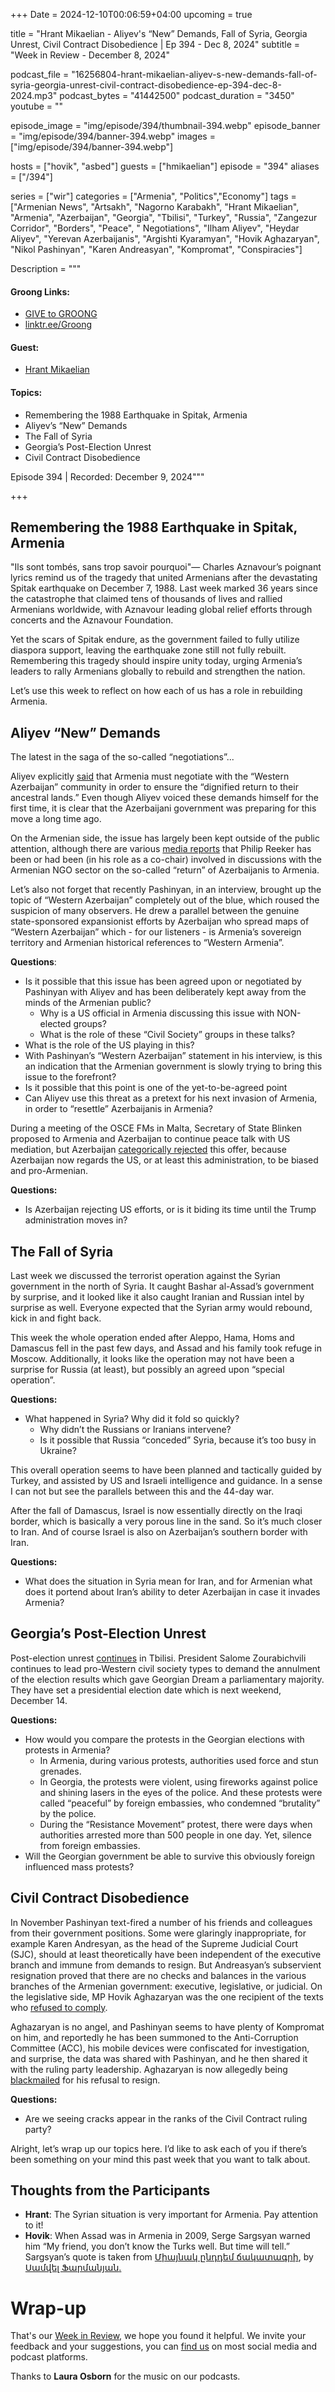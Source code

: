 +++
Date = 2024-12-10T00:06:59+04:00
upcoming = true

title = "Hrant Mikaelian - Aliyev's “New” Demands, Fall of Syria, Georgia Unrest, Civil Contract Disobedience | Ep 394 - Dec 8, 2024"
subtitle = "Week in Review - December 8, 2024"

podcast_file = "16256804-hrant-mikaelian-aliyev-s-new-demands-fall-of-syria-georgia-unrest-civil-contract-disobedience-ep-394-dec-8-2024.mp3"
podcast_bytes = "41442500"
podcast_duration = "3450"
youtube = ""

episode_image = "img/episode/394/thumbnail-394.webp"
episode_banner = "img/episode/394/banner-394.webp"
images = ["img/episode/394/banner-394.webp"]

hosts = ["hovik", "asbed"]
guests = ["hmikaelian"]
episode = "394"
aliases = ["/394"]

series = ["wir"]
categories = ["Armenia", "Politics","Economy"]
tags = ["Armenian News", "Artsakh", "Nagorno Karabakh", "Hrant Mikaelian", "Armenia", "Azerbaijan", "Georgia", "Tbilisi", "Turkey", "Russia", "Zangezur Corridor", "Borders", "Peace", " Negotiations", "Ilham Aliyev", "Heydar Aliyev", "Yerevan Azerbaijanis", "Argishti Kyaramyan", "Hovik Aghazaryan", "Nikol Pashinyan", "Karen Andreasyan", "Kompromat", "Conspiracies"]

Description = """

#### Groong Links:
* [GIVE to GROONG](https://podcasts.groong.org/donate)
* [linktr.ee/Groong](https://linktr.ee/groong)

#### Guest:
* [Hrant Mikaelian](/guest/hmikaelian)

#### Topics:
* Remembering the 1988 Earthquake in Spitak, Armenia
* Aliyev’s “New” Demands
* The Fall of Syria
* Georgia’s Post-Election Unrest
* Civil Contract Disobedience

Episode 394 | Recorded: December 9, 2024"""

+++

## Remembering the 1988 Earthquake in Spitak, Armenia

"Ils sont tombés, sans trop savoir pourquoi"— Charles Aznavour’s poignant lyrics remind us of the tragedy that united Armenians after the devastating Spitak earthquake on December 7, 1988. Last week marked 36 years since the catastrophe that claimed tens of thousands of lives and rallied Armenians worldwide, with Aznavour leading global relief efforts through concerts and the Aznavour Foundation.

Yet the scars of Spitak endure, as the government failed to fully utilize diaspora support, leaving the earthquake zone still not fully rebuilt. Remembering this tragedy should inspire unity today, urging Armenia’s leaders to rally Armenians globally to rebuild and strengthen the nation.

Let’s use this week to reflect on how each of us has a role in rebuilding Armenia.


## Aliyev “New” Demands

The latest in the saga of the so-called “negotiations”...

Aliyev explicitly [said](https://www.azatutyun.am/a/33228084.html) that Armenia must negotiate with the “Western Azerbaijan” community in order to ensure the “dignified return to their ancestral lands.” Even though Aliyev voiced these demands himself for the first time, it is clear that the Azerbaijani government was preparing for this move a long time ago. 

On the Armenian side, the issue has largely been kept outside of the public attention, although there are various [media reports](https://www.youtube.com/live/kKYMnqRzWzI?si=LcmT82SZBSiz-7D6&t=546) that Philip Reeker has been or had been (in his role as a co-chair) involved in discussions with the Armenian NGO sector on the so-called “return” of Azerbaijanis to Armenia.

Let’s also not forget that recently Pashinyan, in an interview, brought up the topic of “Western Azerbaijan” completely out of the blue, which roused the suspicion of many observers. He drew a parallel between the genuine state-sponsored expansionist efforts by Azerbaijan who spread maps of “Western Azerbaijan” which - for our listeners - is Armenia’s sovereign territory and Armenian historical references to “Western Armenia”.

**Questions**:
* Is it possible that this issue has been agreed upon or negotiated by Pashinyan with Aliyev and has been deliberately kept away from the minds of the Armenian public?
    * Why is a US official in Armenia discussing this issue with NON-elected groups?
    * What is the role of these “Civil Society” groups in these talks?
* What is the role of the US playing in this?
* With Pashinyan’s “Western Azerbaijan” statement in his interview, is this an indication that the Armenian government is slowly trying to bring this issue to the forefront?
* Is it possible that this point is one of the yet-to-be-agreed point 
* Can Aliyev use this threat as a pretext for his next invasion of Armenia, in order to “resettle” Azerbaijanis in Armenia?

During a meeting of the OSCE FMs in Malta, Secretary of State Blinken proposed to Armenia and Azerbaijan to continue peace talk with US mediation, but Azerbaijan [categorically rejected](https://www.azatutyun.am/a/33228166.html) this offer, because Azerbaijan now regards the US, or at least this administration, to be biased and pro-Armenian.

**Questions:**
* Is Azerbaijan rejecting US efforts, or is it biding its time until the Trump administration moves in?


## The Fall of Syria

Last week we discussed the terrorist operation against the Syrian government in the north of Syria. It caught Bashar al-Assad’s government by surprise, and it looked like it also caught Iranian and Russian intel by surprise as well. Everyone expected that the Syrian army would rebound, kick in and fight back.

This week the whole operation ended after Aleppo, Hama, Homs and Damascus fell in the past few days, and Assad and his family took refuge in Moscow. Additionally, it looks like the operation may not have been a surprise for Russia (at least), but possibly an agreed upon “special operation”.

**Questions:**
* What happened in Syria? Why did it fold so quickly?
    * Why didn’t the Russians or Iranians intervene?
    * Is it possible that Russia “conceded” Syria, because it’s too busy in Ukraine?


This overall operation seems to have been planned and tactically guided by Turkey, and assisted by US and Israeli intelligence and guidance. In a sense I can not but see the parallels between this and the 44-day war. 

After the fall of Damascus, Israel is now essentially directly on the Iraqi border, which is basically a very porous line in the sand. So it’s much closer to Iran. And of course Israel is also on Azerbaijan’s southern border with Iran.

**Questions:**
* What does the situation in Syria mean for Iran, and for Armenian what does it portend about Iran’s ability to deter Azerbaijan in case it invades Armenia?


## Georgia’s Post-Election Unrest

Post-election unrest [continues](https://www.rferl.org/a/tbilisi-eu-kohakhidze-zurabishvili/33224688.html) in Tbilisi. President Salome Zourabichvili continues to lead pro-Western civil society types to demand the annulment of the election results which gave Georgian Dream a parliamentary majority. They have set a presidential election date which is next weekend, December 14.

**Questions:**
* How would you compare the protests in the Georgian elections with protests in Armenia?
    * In Armenia, during various protests, authorities used force and stun grenades. 
    * In Georgia, the protests were violent, using fireworks against police and shining lasers in the eyes of the police. And these protests were called “peaceful” by foreign embassies, who condemned “brutality” by the police.
    * During the “Resistance Movement” protest, there were days when authorities arrested more than 500 people in one day. Yet, silence from foreign embassies.
* Will the Georgian government be able to survive this obviously foreign influenced mass protests?


## Civil Contract Disobedience

In November Pashinyan text-fired a number of his friends and colleagues from their government positions. Some were glaringly inappropriate, for example Karen Andresyan, as the head of the Supreme Judicial Court (SJC), should at least theoretically have been independent of the executive branch and immune from demands to resign. But Andreasyan’s subservient resignation proved that there are no checks and balances in the various branches of the Armenian government: executive, legislative, or judicial. On the legislative side, MP Hovik Aghazaryan was the one recipient of the texts who [refused to comply](https://www.azatutyun.am/a/33228302.html).

Aghazaryan is no angel, and Pashinyan seems to have plenty of Kompromat on him, and reportedly he has been summoned to the Anti-Corruption Committee (ACC), his mobile devices were confiscated for investigation, and surprise, the data was shared with Pashinyan, and he then shared it with the ruling party leadership. Aghazaryan is now allegedly being [blackmailed](https://www.azatutyun.am/a/33229466.html) for his refusal to resign.

**Questions:**
* Are we seeing cracks appear in the ranks of the Civil Contract ruling party?

Alright, let’s wrap up our topics here. I’d like to ask each of you if there’s been something on your mind this past week that you want to talk about.


## Thoughts from the Participants
* **Hrant**: The Syrian situation is very important for Armenia. Pay attention to it!
* **Hovik**: When Assad was in Armenia in 2009, Serge Sargsyan warned him “My friend, you don’t know the Turks well. But time will tell.” Sargsyan’s quote is taken from [Միայնակ ընդդեմ ճակատագրի](https://newmag.am/am/book/alone-vs-fate), by [Սամվել Ֆարմանյան](https://newmag.am/am/author/samvel-farmanyan)<span style="text-decoration:underline;">.</span>

# Wrap-up

That's our [Week in Review](https://podcasts.groong.org/), we hope you found it helpful. We invite your feedback and your suggestions, you can [find us](https://linktr.ee/groong) on most social media and podcast platforms.

Thanks to __Laura Osborn__ for the music on our podcasts.
